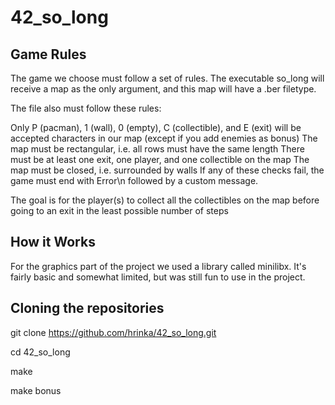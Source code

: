 # 42_so_long

## Game Rules
The game we choose must follow a set of rules. The executable so_long will receive a map as the only argument, and this map will have a .ber filetype.

The file also must follow these rules:

Only P (pacman), 1 (wall), 0 (empty), C (collectible), and E (exit) will be accepted characters in our map (except if you add enemies as bonus)
The map must be rectangular, i.e. all rows must have the same length
There must be at least one exit, one player, and one collectible on the map
The map must be closed, i.e. surrounded by walls
If any of these checks fail, the game must end with Error\n followed by a custom message.

The goal is for the player(s) to collect all the collectibles on the map before going to an exit in the least possible number of steps


## How it Works

For the graphics part of the project we used a library called minilibx. It's fairly basic and somewhat limited, but was still fun to use in the project.

## Cloning the repositories

git clone https://github.com/hrinka/42_so_long.git

cd 42_so_long

make

make bonus
